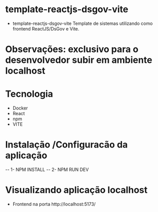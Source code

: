 # template-reactjs-dsgov-vite
* template-reactjs-dsgov-vite Template de sistemas utilizando como frontend ReactJS/DsGov e Vite.

# Observações: exclusivo para o desenvolvedor subir em ambiente localhost

# Tecnologia
* Docker
* React
* npm
* VITE
# Instalação /Configuracão da aplicação
-- 1- NPM INSTALL
-- 2- NPM RUN DEV 

# Visualizando aplicação localhost
* Frontend na porta 
http://localhost:5173/

